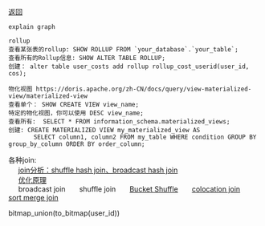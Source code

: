 [返回](/doris/index)

```
explain graph

rollup
查看某张表的rollup: SHOW ROLLUP FROM `your_database`.`your_table`;
查看所有的Rollup信息: SHOW ALTER TABLE ROLLUP;
创建： alter table user_costs add rollup rollup_cost_userid(user_id, cos);

物化视图 https://doris.apache.org/zh-CN/docs/query/view-materialized-view/materialized-view
查看单个： SHOW CREATE VIEW view_name; 
特定的物化视图，你可以使用 DESC view_name; 
查看所有:  SELECT * FROM information_schema.materialized_views; 
创建: CREATE MATERIALIZED VIEW my_materialized_view AS
       SELECT column1, column2 FROM my_table WHERE condition GROUP BY group_by_column ORDER BY order_column;
```

各种join:<br>
 &nbsp;&nbsp;&nbsp;&nbsp; 
[join分析：shuffle hash join、broadcast hash join](https://www.cnblogs.com/tgzhu/p/15211820.html) <br>
 &nbsp;&nbsp;&nbsp;&nbsp; 
[优化原理](https://doris.apache.org/zh-CN/docs/query/join-optimization/doris-join-optimization/)<br>
 &nbsp;&nbsp;&nbsp;&nbsp; 
broadcast join &nbsp;&nbsp;&nbsp;&nbsp;&nbsp; 
shuffle join &nbsp;&nbsp;&nbsp;&nbsp;&nbsp; 
[Bucket Shuffle](bucket-shuffle) &nbsp;&nbsp;&nbsp;&nbsp;&nbsp; 
[colocation join](colocation-join/index) &nbsp;&nbsp;&nbsp;&nbsp;&nbsp; 
[sort merge join](sort-merge-join)



bitmap_union(to_bitmap(user_id))